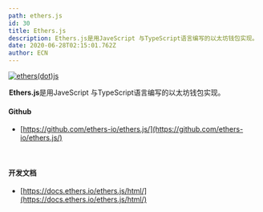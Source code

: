 ```yaml
---
path: ethers.js
id: 30
title: Ethers.js
description: Ethers.js是用JaveScript 与TypeScript语言编写的以太坊钱包实现。
date: 2020-06-28T02:15:01.762Z
author: ECN
---
```




[![ethers\(dot\)js](https://ethereum.consensys.net/hs-fs/hubfs/ethers%28dot%29js.jpeg?width=259&name=ethers%28dot%29js.jpeg)](http://bit.ly/etherjs-portal)

 **Ethers.js**是用JaveScript 与TypeScript语言编写的以太坊钱包实现。

#### 

#### Github

* [https://github.com/ethers-io/ethers.js/](https://github.com/ethers-io/ethers.js/)

<br/>

#### 开发文档

* [https://docs.ethers.io/ethers.js/html/](https://docs.ethers.io/ethers.js/html/)

